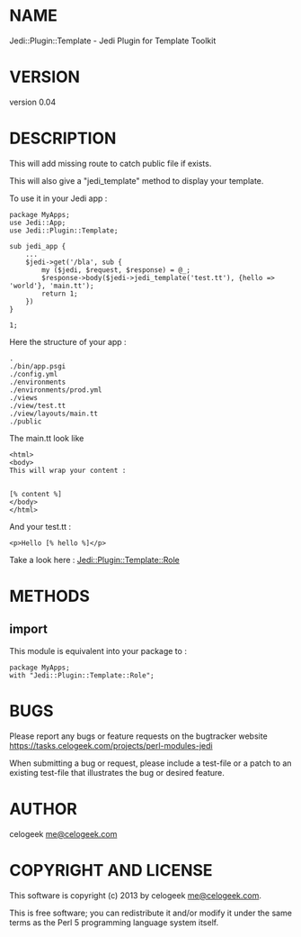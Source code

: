 # NAME

Jedi::Plugin::Template - Jedi Plugin for Template Toolkit

# VERSION

version 0.04

# DESCRIPTION

This will add missing route to catch public file if exists.

This will also give a "jedi\_template" method to display your template.

To use it in your Jedi app :

	package MyApps;
	use Jedi::App;
	use Jedi::Plugin::Template;

	sub jedi_app {
		...
		$jedi->get('/bla', sub {
			my ($jedi, $request, $response) = @_;
			$response->body($jedi->jedi_template('test.tt'), {hello => 'world'}, 'main.tt');
			return 1;
		})
	}

	1;

Here the structure of your app :

	.
	./bin/app.psgi
	./config.yml
	./environments
	./environments/prod.yml
	./views
	./view/test.tt
	./view/layouts/main.tt
	./public

The main.tt look like

	<html>
	<body>
	This will wrap your content :
	

	[% content %]
	</body>
	</html>

And your test.tt :

	<p>Hello [% hello %]</p>

Take a look here : [Jedi::Plugin::Template::Role](http://search.cpan.org/perldoc?Jedi::Plugin::Template::Role)

# METHODS

## import

This module is equivalent into your package to :

	package MyApps;
	with "Jedi::Plugin::Template::Role";

# BUGS

Please report any bugs or feature requests on the bugtracker website
https://tasks.celogeek.com/projects/perl-modules-jedi

When submitting a bug or request, please include a test-file or a
patch to an existing test-file that illustrates the bug or desired
feature.

# AUTHOR

celogeek <me@celogeek.com>

# COPYRIGHT AND LICENSE

This software is copyright (c) 2013 by celogeek <me@celogeek.com>.

This is free software; you can redistribute it and/or modify it under
the same terms as the Perl 5 programming language system itself.
